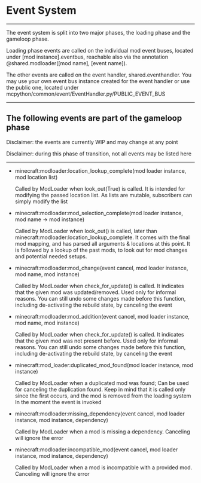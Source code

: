 # Event System

---

The event system is split into two major phases, the loading phase and the gameloop phase.

Loading phase events are called on the individual mod event buses, located under [mod instance].eventbus,
reachable also via the annotation @shared.modloader([mod name], [event name]).

The other events are called on the event handler, shared.eventhandler. You may use your own event bus instance
created for the event handler or use the public one, located under
mcpython/common/event/EventHandler.py/PUBLIC_EVENT_BUS

---

The following events are part of the gameloop phase
-

Disclaimer: the events are currently WIP and may change at any point

Disclaimer: during this phase of transition, not all events may be listed here

---

- minecraft:modloader:location_lookup_complete(mod loader instance, mod location list)
  
    Called by ModLoader when look_out(True) is called. It is intended for modifying the passed location list.
    As lists are mutable, subscribers can simply modify the list
  
- minecraft:modloader:mod_selection_complete(mod loader instance, mod name -> mod instance)
  
    Called by ModLoader when look_out() is called, later than minecraft:modloader:location_lookup_complete.
    It comes with the final mod mapping, and has parsed all arguments & locations at this point.
    It is followed by a lookup of the past mods, to look out for mod changes and potential needed setups.
  
- minecraft:modloader:mod_change(event cancel, mod loader instance, mod name, mod instance)
    
    Called by ModLoader when check_for_update() is called. It indicates that the given mod was updated/removed.
    Used only for informal reasons. You can still undo some changes made before this function, including de-activating
    the rebuild state, by canceling the event
  
- minecraft:modloader:mod_addition(event cancel, mod loader instance, mod name, mod instance)
    
    Called by ModLoader when check_for_update() is called. It indicates that the given mod was not present before.
    Used only for informal reasons. You can still undo some changes made before this function, including de-activating
    the rebuild state, by canceling the event
  
- minecraft:mod_loader:duplicated_mod_found(mod loader instance, mod instance)

    Called by ModLoader when a duplicated mod was found; Can be used for canceling the duplication found.
    Keep in mind that it is called only since the first occurs, and the mod is removed from the loading system
    In the moment the event is invoked
  
- minecraft:modloader:missing_dependency(event cancel, mod loader instance, mod instance, dependency)
  
    Called by ModLoader when a mod is missing a dependency. Canceling will ignore the error

- minecraft:modloader:incompatible_mod(event cancel, mod loader instance, mod instance, dependency)
  
    Called by ModLoader when a mod is incompatible with a provided mod. Canceling will ignore the error

